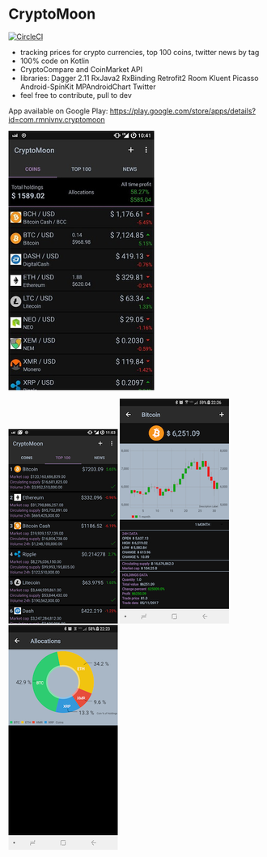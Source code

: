 # CryptoMoon

[![CircleCI](https://circleci.com/gh/ivnvrmn/CryptoMoon.svg?style=svg)](https://circleci.com/gh/ivnvrmn/CryptoMoon)

- tracking prices for crypto currencies, top 100 coins, twitter news by tag
- 100% code on Kotlin
- CryptoCompare and CoinMarket API
- libraries:
  Dagger 2.11
  RxJava2
  RxBinding
  Retrofit2
  Room
  Kluent
  Picasso
  Android-SpinKit
  MPAndroidChart
  Twitter
- feel free to contribute, pull to dev

App available on Google Play: https://play.google.com/store/apps/details?id=com.rmnivnv.cryptomoon

![alt text](artwork/main_coins_upd.png)

![alt text](artwork/main_top.png)
![alt text](artwork/bitcoin_info.png)
![alt text](artwork/allocations.png)
